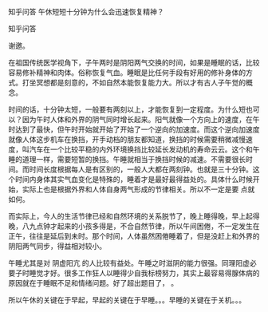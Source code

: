  
 知乎问答 午休短短十分钟为什么会迅速恢复精神？ 
 
 
 
 
 
 知乎问答 
 
 

 

 谢邀。

 

 在祖国传统医学视角下，子午两时是阴阳两气交换的时间，如果是睡眠的话，比较容易修补精神和肉体。俗称恢复气血。睡眠是比任何手段有好用的修补身体的方式。打坐冥想都是刻意的，不如自然本能恢复能力大。所以才有古人子午觉的概念。

 

 时间的话，十分钟太短，一般要有两刻以上，才能恢复到一定程度。为什么短也可以？因为午时人体和外界的阴气同时增长起来。阳气就像一个方向上的速度，在午时达到了最快，但午时开始就开始了开始了一个逆向的加速度。而这个逆向加速度就像人体这步机车在换挡，开手动档的朋友都知道，换挡的时候需要稍微减慢速度，叫汽车在一个比较平稳的内外环境换挡比较延长发动机的寿命云云。这个和午睡的道理一样，需要短暂的换挡。午睡就相当于换挡时候的减速。不需要很长时间。而时间长度根据每人是有区别的，一般人大都在两刻钟。也就是三十分钟。这个时间内身体其实气血变化是特殊的，睡着才是最好最得益处的。具体什么时候开始，实际上也是根据外界和人体自身两气形成的节律相关。所以不一定是要 点就如何。

 

 而实际上，今人的生活节律已经和自然环境的关系脱节了，晚上睡得晚，早上起得晚，八九点钟才起来的小孩多得是，不合自然节律，所以午间困倦，不一定发生在正午，往往是延后到未时。那个时间，人体虽然困倦睡着了，但是没赶上和外界的阴阳两气同步，得益相对较小。

 

 午睡尤其是对 阴虚阳亢 的人比较有益处。午睡之时滋阴的能力很强。同理阳虚必要子时睡觉才好。很多工作狂人以睡得少自我标榜努力，其实上最容易得腺体病的原因就在于睡眠不足和情绪问题。好了超出题目了， 。

 

 所以午休的关键在于早起，早起的关键在于早睡。。。早睡的关键在于关机。。。 